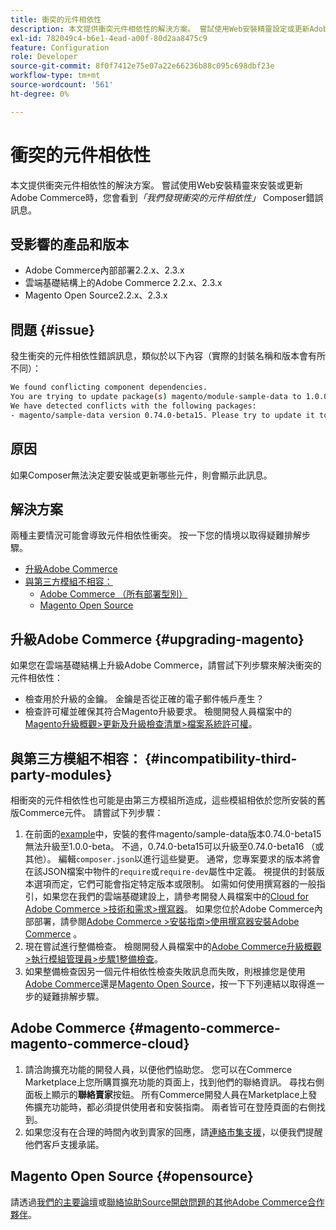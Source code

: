 ```yaml
---
title: 衝突的元件相依性
description: 本文提供衝突元件相依性的解決方案。 嘗試使用Web安裝精靈設定或更新Adobe Commerce時，您會看到*「我們找到衝突的元件相依性」*撰寫器錯誤訊息。
exl-id: 782049c4-b6e1-4ead-a00f-80d2aa8475c9
feature: Configuration
role: Developer
source-git-commit: 8f0f7412e75e07a22e66236b88c095c698dbf23e
workflow-type: tm+mt
source-wordcount: '561'
ht-degree: 0%

---
```


# 衝突的元件相依性

本文提供衝突元件相依性的解決方案。 嘗試使用Web安裝精靈來安裝或更新Adobe Commerce時，您會看到&#x200B;*「我們發現衝突的元件相依性」* Composer錯誤訊息。

## 受影響的產品和版本

* Adobe Commerce內部部署2.2.x、2.3.x
* 雲端基礎結構上的Adobe Commerce 2.2.x、2.3.x
* Magento Open Source2.2.x、2.3.x


## 問題 {#issue}

發生衝突的元件相依性錯誤訊息，類似於以下內容（實際的封裝名稱和版本會有所不同）：

```bash
We found conflicting component dependencies.
You are trying to update package(s) magento/module-sample-data to 1.0.0-beta
We have detected conflicts with the following packages:
- magento/sample-data version 0.74.0-beta15. Please try to update it to one of the following package versions: 0.74.0-beta16, 0.74.0-beta14, 0.74.0-beta13, 0.74.0-beta12, 0.74.0-beta11, 0.74.0-beta10, 0.74.0-beta9, 0.74.0-beta8, 0.74.0-beta7
```

## 原因

如果Composer無法決定要安裝或更新哪些元件，則會顯示此訊息。

## 解決方案

兩種主要情況可能會導致元件相依性衝突。 按一下您的情境以取得疑難排解步驟。

* [升級Adobe Commerce](#upgrading-magento)
* [與第三方模組不相容：](#incompatibility-third-party-modules)
   * [Adobe Commerce （所有部署型別）](#magento-commerce-magento-commerce-cloud)
   * [Magento Open Source](#opensource)

## 升級Adobe Commerce {#upgrading-magento}

如果您在雲端基礎結構上升級Adobe Commerce，請嘗試下列步驟來解決衝突的元件相依性：

* 檢查用於升級的金鑰。 金鑰是否從正確的電子郵件帳戶產生？
* 檢查許可權並確保其符合Magento升級要求。 檢閱開發人員檔案中的[Magento升級概觀>更新及升級檢查清單>檔案系統許可權](https://devdocs.magento.com/guides/v2.3/comp-mgr/prereq/prereq_compman-checklist.html#perms)。

## 與第三方模組不相容： {#incompatibility-third-party-modules}

相衝突的元件相依性也可能是由第三方模組所造成，這些模組相依於您所安裝的舊版Commerce元件。 請嘗試下列步驟：

1. 在前面的[example](#issue)中，安裝的套件magento/sample-data版本0.74.0-beta15無法升級至1.0.0-beta。 不過，0.74.0-beta15可以升級至0.74.0-beta16 （或其他）。 編輯`composer.json`以進行這些變更。 通常，您專案要求的版本將會在該JSON檔案中物件的`require`或`require-dev`屬性中定義。 視提供的封裝版本選項而定，它們可能會指定特定版本或限制。 如需如何使用撰寫器的一般指引，如果您在我們的雲端基礎建設上，請參考開發人員檔案中的[Cloud for Adobe Commerce >技術和需求>撰寫器](https://devdocs.magento.com/cloud/reference/cloud-composer.html#files)。 如果您位於Adobe Commerce內部部署，請參閱[Adobe Commerce >安裝指南>使用撰寫器安裝Adobe Commerce](https://devdocs.magento.com/guides/v2.4/install-gde/composer.html) 。
1. 現在嘗試進行整備檢查。 檢閱開發人員檔案中的[Adobe Commerce升級概觀>執行模組管理員>步驟1整備檢查](https://devdocs.magento.com/guides/v2.3/comp-mgr/module-man/compman-readiness.html)。
1. 如果整備檢查因另一個元件相依性檢查失敗訊息而失敗，則根據您是使用[Adobe Commerce](#magento-commerce-magento-commerce-cloud)還是[Magento Open Source](#opensource)，按一下下列連結以取得進一步的疑難排解步驟。

## Adobe Commerce {#magento-commerce-magento-commerce-cloud}

1. 請洽詢擴充功能的開發人員，以便他們協助您。 您可以在Commerce Marketplace上您所購買擴充功能的頁面上，找到他們的聯絡資訊。 尋找右側面板上顯示的&#x200B;**聯絡賣家**&#x200B;按鈕。 所有Commerce開發人員在Marketplace上發佈擴充功能時，都必須提供使用者和安裝指南。 兩者皆可在登陸頁面的右側找到。
1. 如果您沒有在合理的時間內收到賣家的回應，請[連絡市集支援](mailto:commercemarketplacesupport@adobe.com)，以便我們提醒他們客戶支援承諾。

## Magento Open Source {#opensource}

請透過[我們的主要論壇](https://community.magento.com/)或[聯絡協助Source開啟問題的其他Adobe Commerce合作夥伴](https://magento.com/find-a-partner)。
